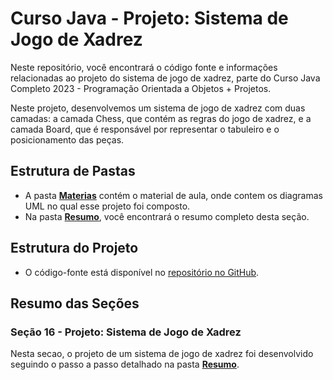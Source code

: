 # Curso Java - Projeto: Sistema de Jogo de Xadrez

Neste repositório, você encontrará o código fonte e informações relacionadas ao projeto do sistema de jogo de xadrez, parte do Curso Java Completo 2023 - Programação Orientada a Objetos + Projetos.

Neste projeto, desenvolvemos um sistema de jogo de xadrez com duas camadas: a camada Chess, que contém as regras do jogo de xadrez, e a camada Board, que é responsável por representar o tabuleiro e o posicionamento das peças.

## Estrutura de Pastas

- A pasta **[Materias](../SECAO%2016/MATERIAIS/)** contém o material de aula, onde contem os diagramas UML no qual esse projeto foi composto.
- Na pasta **[Resumo](../SECAO%2016/RESUMO/)**, você encontrará o resumo completo desta seção.

## Estrutura do Projeto
- O código-fonte está disponível no [repositório no GitHub](https://github.com/zebodexx/chess-system-java).

## Resumo das Seções

### Seção 16 - Projeto: Sistema de Jogo de Xadrez

Nesta secao, o projeto de um sistema de jogo de xadrez foi desenvolvido seguindo o passo a passo detalhado na pasta **[Resumo](../SECAO%2016/RESUMO/)**.